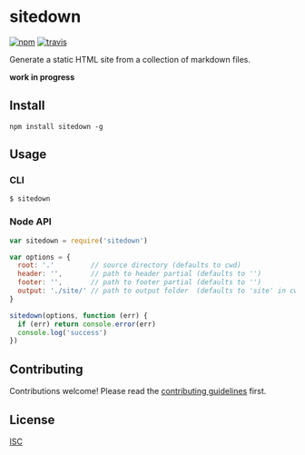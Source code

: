 # sitedown

[![npm][npm-image]][npm-url]
[![travis][travis-image]][travis-url]

[npm-image]: https://img.shields.io/npm/v/sitedown.svg?style=flat-square
[npm-url]: https://www.npmjs.com/package/sitedown
[travis-image]: https://img.shields.io/travis/ngoldman/sitedown.svg?style=flat-square
[travis-url]: https://travis-ci.org/ngoldman/sitedown

Generate a static HTML site from a collection of markdown files.

**work in progress**

## Install

```
npm install sitedown -g
```

## Usage

### CLI

```
$ sitedown
```

### Node API

```js
var sitedown = require('sitedown')

var options = {
  root: '.'         // source directory (defaults to cwd)
  header: '',       // path to header partial (defaults to '')
  footer: '',       // path to footer partial (defaults to '')
  output: './site/' // path to output folder  (defaults to 'site' in cwd)
}

sitedown(options, function (err) {
  if (err) return console.error(err)
  console.log('success')
})
```

## Contributing

Contributions welcome! Please read the [contributing guidelines](CONTRIBUTING.md) first.

## License

[ISC](LICENSE.md)
